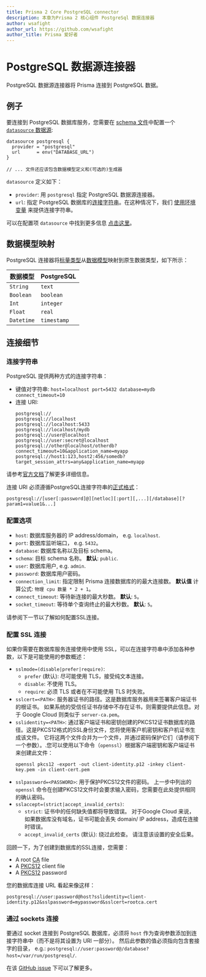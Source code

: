 ```yaml
---
title: Prisma 2 Core PostgreSQL connector
description: 本章为Prisma 2 核心组件 PostgreSql 数据连接器
author: wsafight
author_url: https://github.com/wsafight
author_title: Prisma 爱好者
---
```


# PostgreSQL 数据源连接器

PostgreSQL 数据源连接器将 Prisma 连接到 PostgreSQL 数据。

## 例子

要连接到 PostgreSQL 数据库服务，您需要在 [schema 文件](../../prisma-schema-file.md)中配置一个 [`datasource` 数据源](../../prisma-schema-file.md#d数据源):

```prisma
datasource postgresql {
  provider = "postgresql"
  url      = env("DATABASE_URL")
}

// ... 文件还应该包含数据模型定义和(可选的)生成器
```

`datasource` 定义如下：

- `provider`: 用 `postgresql` 指定 PostgreSQL 数据源连接器。
- `url`: 指定 PostgreSQL 数据库的[连接字符串](#connection-string)。在这种情况下，我们 [使用环境变量](../../prisma-schema-file.md#使用环境变量) 来提供连接字符串。


可以在配置项 `datasource` 中找到更多信息 [点击这里](../../prisma-schema-file.md#数据源)。

## 数据模型映射

PostgreSQL 连接器将[标量类型](../../data-modeling.md#标量类型)从[数据模型](../../data-modeling.md)映射到原生数据类型，如下所示：


| 数据模型  | PostgreSQL  |
| -------- | --------- | 
| `String`   | `text`      | 
| `Boolean`  | `boolean`   |
| `Int`      | `integer`   |
| `Float`    | `real`      |
| `Datetime` | `timestamp` |

## 连接细节

### 连接字符串

PostgreSQL 提供两种方式的连接字符串：

- 键值对字符串: `host=localhost port=5432 database=mydb connect_timeout=10`
- 连接 URI:
  ```
  postgresql://
  postgresql://localhost
  postgresql://localhost:5433
  postgresql://localhost/mydb
  postgresql://user@localhost
  postgresql://user:secret@localhost
  postgresql://other@localhost/otherdb?connect_timeout=10&application_name=myapp
  postgresql://host1:123,host2:456/somedb?target_session_attrs=any&application_name=myapp
  ```

请参考[官方文档](https://www.postgresql.org/docs/current/libpq-connect.html#LIBPQ-CONNSTRING)了解更多详细信息。

连接 URI 必须遵循PostgreSQL连接字符串的[正式格式](https://www.postgresql.org/docs/10/libpq-connect.html#id-1.7.3.8.3.6)：

```
postgresql://[user[:password]@][netloc][:port][,...][/database][?param1=value1&...]
```

### 配置选项

- `host`: 数据库服务器的 IP address/domain， e.g. `localhost`.
- `port`: 数据库监听端口， e.g. `5432`。
- `database`: 数据库名称以及目标 schema。 
- `schema`: 目标 schema 名称。 **默认**: `public`.
- `user`: 数据库用户, e.g. `admin`.
- `password`: 数据库用户密码。
- `connection_limit`: 指定限制 Prisma 连接数据库的的最大连接数。 **默认值** 计算公式: `物理 cpu 数量 * 2 + 1`。
- `connect_timeout`: 等待新连接的最大秒数。 **默认**: `5`。 
- `socket_timeout`: 等待单个查询终止的最大秒数。 **默认**: `5`。 

请参阅下一节以了解如何配置SSL连接。

### 配置 SSL 连接

如果你需要在数据库服务连接使用中使用 SSL，可以在连接字符串中添加各种参数，以下是可能使用的参数概述：

- `sslmode=(disable|prefer|require)`: 
  - `prefer` (默认): 尽可能使用 TLS，接受纯文本连接。
  - `disable`: 不使用 TLS。
  - `require`: 必须 TLS 或者在不可能使用 TLS 时失败。
- `sslcert=<PATH>`: 服务器证书的路径。这是数据库服务器用来签署客户端证书的根证书。 如果系统的受信任证书存储中不存在证书，则需要提供此信息。对于 Google Cloud 则类似于 `server-ca.pem`。
- `sslidentity=<PATH>`: 通过客户端证书和密钥创建的PKCS12证书数据库的路径。这是PKCS12格式的SSL身份文件，您将使用客户机密钥和客户机证书生成该文件。 它将这两个文件合并为一个文件，并通过密码保护它们（请参阅下一个参数）。.您可以使用以下命令（`openssl`）根据客户端密钥和客户端证书来创建此文件：
    ```
    openssl pkcs12 -export -out client-identity.p12 -inkey client-key.pem -in client-cert.pem
    ```
- `sslpassword=<PASSWORD>`: 用于保护PKCS12文件的密码。 上一步中列出的 `openssl` 命令在创建PKCS12文件时会要求输入密码，您需要在此处提供相同的确认密码。
- `sslaccept=(strict|accept_invalid_certs)`: 
  - `strict`: 证书中的任何缺失值都将导致错误。 对于Google Cloud 来说，如果数据库没有域名，证书可能会丢失 domain/ IP address，造成在连接时错误。
  - `accept_invalid_certs` (默认): 绕过此检查。 请注意该设置的安全后果。

回顾一下，为了创建到数据库的SSL连接，您需要：

- A root [CA](https://docs.microsoft.com/en-us/previous-versions/windows/it-pro/windows-server-2003/cc778623(v=ws.10)?redirectedfrom=MSDN) file
- A [PKCS12](https://en.wikipedia.org/wiki/PKCS_12) client file
- A [PKCS12](https://en.wikipedia.org/wiki/PKCS_12) password

您的数据库连接 URL 看起来像这样：

```
postgresql://user:password@host?sslidentity=client-identity.p12&sslpassword=mypassword&sslcert=rootca.cert
```

### 通过 sockets 连接

要通过 socket 连接到 PostgreSQL 数据库，必须将 `host` 作为查询参数添加到连接字符串中（而不是将其设置为 URl 一部分）。 然后此参数的值必须指向包含套接字的目录， e.g.: `postgresql://user:password@/database?host=/var/run/postgresql/`. 

在该 [GitHub issue](https://github.com/prisma/prisma2/issues/525) 下可以了解更多。
